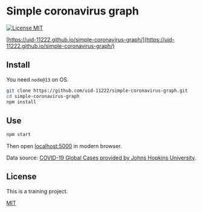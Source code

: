 # Simple coronavirus graph

[![License MIT][license-image]](LICENSE)

[https://uid-11222.github.io/simple-coronavirus-graph/](https://uid-11222.github.io/simple-coronavirus-graph/)

## Install

You need `node@13` on OS.

```sh
git clone https://github.com/uid-11222/simple-coronavirus-graph.git
cd simple-coronavirus-graph
npm install
```

## Use

```sh
npm start
```

Then open [localhost:5000](http://localhost:5000/) in modern browser.

Data source: [COVID-19 Global Cases provided by Johns Hopkins University](https://www.gisaid.org/epiflu-applications/global-cases-covid-19/).

## License

This is a training project.

[MIT](LICENSE)

[license-image]: https://img.shields.io/badge/license-MIT-blue.svg?longCache=true&style=flat-square 'The MIT License'
